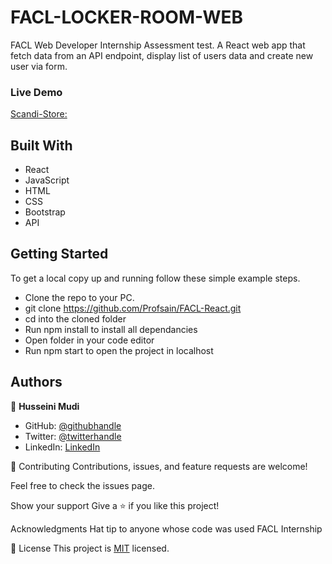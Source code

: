 # FACL-LOCKER-ROOM-WEB
FACL Web Developer Internship Assessment test. 
A React web app that fetch data from an API endpoint, display list of users data and create new user via form.

### Live Demo
[Scandi-Store:](https://helpful-sundae-ccb627.netlify.app/)


## Built With
- React
- JavaScript
- HTML
- CSS
- Bootstrap
- API

## Getting Started
To get a local copy up and running follow these simple example steps.

- Clone the repo to your PC. 
- git clone https://github.com/Profsain/FACL-React.git 
- cd into the cloned folder 
- Run npm install to install all dependancies 
- Open folder in your code editor 
- Run npm start to open the project in localhost

## Authors
👤 **Husseini Mudi**

- GitHub: [@githubhandle](https://github.com/Profsain)
- Twitter: [@twitterhandle](https://twitter.com/profsain)
- LinkedIn: [LinkedIn](https://linkedin.com/in/profsain)


🤝 Contributing
Contributions, issues, and feature requests are welcome!

Feel free to check the issues page.

Show your support
Give a ⭐️ if you like this project!

Acknowledgments
Hat tip to anyone whose code was used
FACL Internship


📝 License
This project is [MIT](./MIT.md) licensed.
